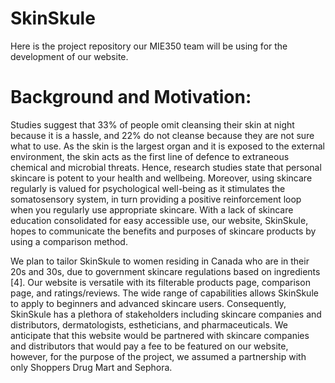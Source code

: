 # SkinSkule
Here is the project repository our MIE350 team will be using for the development of our website.
# Background and Motivation:
Studies suggest that 33% of people omit cleansing their skin at night because it is a hassle, and 22% do not cleanse because they are not sure what to use. As the skin is the largest organ and it is exposed to the external environment, the skin acts as the first line of defence to extraneous chemical and microbial threats. Hence, research studies state that personal skincare is potent to your health and wellbeing. Moreover, using skincare regularly is valued for psychological well-being as it stimulates the somatosensory system, in turn providing a positive reinforcement loop when you regularly use appropriate skincare. With a lack of skincare education consolidated for easy accessible use, our website, SkinSkule, hopes to communicate the benefits and purposes of skincare products by using a comparison method. 

We plan to tailor SkinSkule to women residing in Canada who are in their 20s and 30s, due to government skincare regulations based on ingredients [4]. Our website is versatile with its filterable products page, comparison page, and ratings/reviews. The wide range of capabilities allows SkinSkule to apply to beginners and advanced skincare users. Consequently, SkinSkule has a plethora of stakeholders including skincare companies and distributors, dermatologists, estheticians, and pharmaceuticals. We anticipate that this website would be partnered with skincare companies and distributors that would pay a fee to be featured on our website, however, for the purpose of the project, we assumed a partnership with only Shoppers Drug Mart and Sephora.
